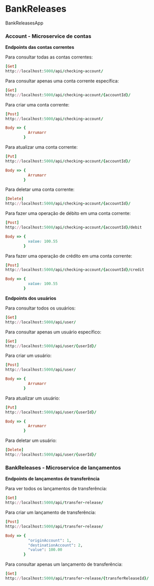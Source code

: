 # BankReleases
BankReleasesApp

### Account - Microservice de contas

**Endpoints das contas correntes**

Para consultar todas as contas correntes:
```ruby
[Get]
http://localhost:5000/api/checking-account/
```

Para consultar apenas uma conta corrente específica:
```ruby
[Get]
http://localhost:5000/api/checking-account/{accountId}/
```

Para criar uma conta corrente:
```ruby
[Post]
http://localhost:5000/api/checking-account/

Body => {
          Arrumarr
        }
```

Para atualizar uma conta corrente:
```ruby
[Put]
http://localhost:5000/api/checking-account/{accountId}/

Body => {
          Arrumarr
        }
```

Para deletar uma conta corrente:
```ruby
[Delete]
http://localhost:5000/api/checking-account/{accountId}/
```

Para fazer uma operação de débito em uma conta corrente:
```ruby
[Post]
http://localhost:5000/api/checking-account/{accountId}/debit

Body => {
          value: 100.55
        }
```

Para fazer uma operação de crédito em uma conta corrente:
```ruby
[Post]
http://localhost:5000/api/checking-account/{accountId}/credit

Body => {
          value: 100.55
        }
```

**Endpoints dos usuários**

Para consultar todos os usuários:
```ruby
[Get]
http://localhost:5000/api/user/
```

Para consultar apenas um usuário específico:
```ruby
[Get]
http://localhost:5000/api/user/{userId}/
```

Para criar um usuário:
```ruby
[Post]
http://localhost:5000/api/user/

Body => {
          Arrumarr
        }
```

Para atualizar um usuário:
```ruby
[Put]
http://localhost:5000/api/user/{userId}/

Body => {
          Arrumarr
        }
```

Para deletar um usuário:
```ruby
[Delete]
http://localhost:5000/api/user/{userId}/
```


### BankReleases - Microservice de lançamentos

**Endpoints de lançamentos de transferência**

Para ver todos os lançamentos de transferência:
```ruby
[Get]
http://localhost:5000/api/transfer-release/
```
Para criar um lançamento de transferência:
```ruby
[Post]
http://localhost:5000/api/transfer-release/

Body => {
          "originAccount": 1,
          "destinationAccount": 2,
          "value": 100.00
        }
```

Para consultar apenas um lançamento de transferência:
```ruby
[Get]
http://localhost:5000/api/transfer-release/{transferReleaseId}/
```
